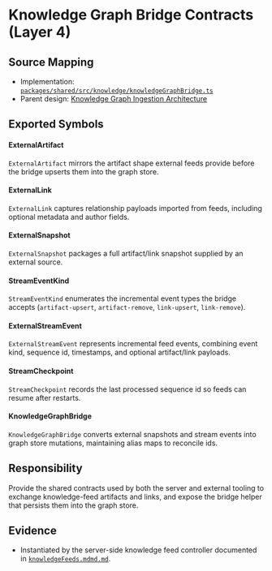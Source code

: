 # Knowledge Graph Bridge Contracts (Layer 4)

## Source Mapping
- Implementation: [`packages/shared/src/knowledge/knowledgeGraphBridge.ts`](../../../packages/shared/src/knowledge/knowledgeGraphBridge.ts)
- Parent design: [Knowledge Graph Ingestion Architecture](../../layer-3/knowledge-graph-ingestion.mdmd.md)

## Exported Symbols

#### ExternalArtifact
`ExternalArtifact` mirrors the artifact shape external feeds provide before the bridge upserts them into the graph store.

#### ExternalLink
`ExternalLink` captures relationship payloads imported from feeds, including optional metadata and author fields.

#### ExternalSnapshot
`ExternalSnapshot` packages a full artifact/link snapshot supplied by an external source.

#### StreamEventKind
`StreamEventKind` enumerates the incremental event types the bridge accepts (`artifact-upsert`, `artifact-remove`, `link-upsert`, `link-remove`).

#### ExternalStreamEvent
`ExternalStreamEvent` represents incremental feed events, combining event kind, sequence id, timestamps, and optional artifact/link payloads.

#### StreamCheckpoint
`StreamCheckpoint` records the last processed sequence id so feeds can resume after restarts.

#### KnowledgeGraphBridge
`KnowledgeGraphBridge` converts external snapshots and stream events into graph store mutations, maintaining alias maps to reconcile ids.

## Responsibility
Provide the shared contracts used by both the server and external tooling to exchange knowledge-feed artifacts and links, and expose the bridge helper that persists them into the graph store.

## Evidence
- Instantiated by the server-side knowledge feed controller documented in [`knowledgeFeeds.mdmd.md`](../language-server-runtime/knowledgeFeeds.mdmd.md).
